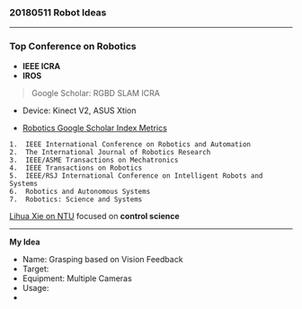 ### 20180511 Robot Ideas

---

###  Top Conference on Robotics

- **IEEE ICRA**
- **IROS**

> Google Scholar: RGBD SLAM ICRA

- Device: Kinect V2, ASUS Xtion

- [Robotics Google Scholar Index Metrics](https://scholar.google.com/citations?view_op=top_venues&hl=en&vq=eng_robotics)

```
1.	IEEE International Conference on Robotics and Automation
2.	The International Journal of Robotics Research
3.	IEEE/ASME Transactions on Mechatronics
4.	IEEE Transactions on Robotics
5.	IEEE/RSJ International Conference on Intelligent Robots and Systems
6.	Robotics and Autonomous Systems
7.	Robotics: Science and Systems
```

[Lihua Xie on NTU](http://www.ntu.edu.sg/home/elhxie/) focused on **control science**



---

**My Idea**

- Name: Grasping based on Vision Feedback 
- Target: 
- Equipment: Multiple Cameras
- Usage:
- 